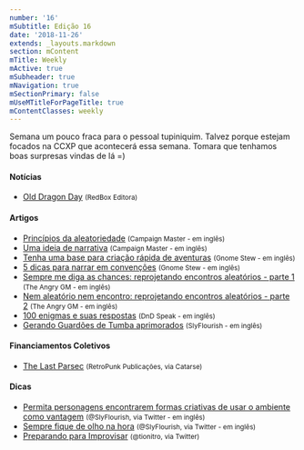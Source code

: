 ```yaml
---
number: '16'
mSubtitle: Edição 16
date: '2018-11-26'
extends: _layouts.markdown
section: mContent
mTitle: Weekly
mActive: true
mSubheader: true
mNavigation: true
mSectionPrimary: false
mUseMTitleForPageTitle: true
mContentClasses: weekly
---
```


Semana um pouco fraca para o pessoal tupiniquim. Talvez porque estejam focados na CCXP que acontecerá essa semana. Tomara que tenhamos boas surpresas vindas de lá =)

#### Notícias

- [Old Dragon Day] <small>(RedBox Editora)</small>

#### Artigos

- [Princípios da aleatoriedade] <small>(Campaign Master - em inglês)</small>
- [Uma ideia de narrativa] <small>(Campaign Master - em inglês)</small>
- [Tenha uma base para criação rápida de aventuras] <small>(Gnome Stew - em inglês)</small>
- [5 dicas para narrar em convenções] <small>(Gnome Stew - em inglês)</small>
- [Sempre me diga as chances: reprojetando encontros aleatórios - parte 1] <small>(The Angry GM - em inglês)</small>
- [Nem aleatório nem encontro: reprojetando encontros aleatórios - parte 2] <small>(The Angry GM - em inglês)</small>
- [100 enigmas e suas respostas]  <small>(DnD Speak - em inglês)</small>
- [Gerando Guardões de Tumba aprimorados] <small>(SlyFlourish - em inglês)</small>

#### Financiamentos Coletivos

- [The Last Parsec] <small>(RetroPunk Publicações, via Catarse)</small>

#### Dicas

- [Permita personagens encontrarem formas criativas de usar o ambiente como vantagem] <small>(@SlyFlourish, via Twitter - em inglês)</small>
- [Sempre fique de olho na hora] <small>(@SlyFlourish, via Twitter - em inglês)</small>
- [Preparando para Improvisar] <small>(@tionitro, via Twitter)</small>

[Princípios da aleatoriedade]: http://www.campaignmastery.com/blog/principles-of-randomness/
[Tenha uma base para criação rápida de aventuras]: https://gnomestew.com/have-a-quick-story-framework/
[Sempre me diga as chances: reprojetando encontros aleatórios - parte 1]: https://theangrygm.com/redesigning-random-encounters-1/
[Nem aleatório nem encontro: reprojetando encontros aleatórios - parte 2]: https://theangrygm.com/redesigning-random-encounters-2/
[100 enigmas e suas respostas]: http://dndspeak.com/2018/11/100-riddles-and-their-answers/
[5 dicas para narrar em convenções]: https://gnomestew.com/five-tips-for-gming-convention-games/
[Gerando Guardões de Tumba aprimorados]: http://slyflourish.com/tomb_guardian_generator.html
[Uma ideia de narrativa]: http://www.campaignmastery.com/blog/a-sense-of-narrative/
[The Last Parsec]: https://www.catarse.me/the_last_parsec
[Old Dragon Day]: http://redboxeditora.com.br/old-dragon-day-18/
[Permita personagens encontrarem formas criativas de usar o ambiente como vantagem]: https://twitter.com/SlyFlourish/status/1068943098120728576
[Sempre fique de olho na hora]: https://twitter.com/SlyFlourish/status/1064564437863071745
[Preparando para Improvisar]: https://twitter.com/tionitro/status/1067152973778817029
